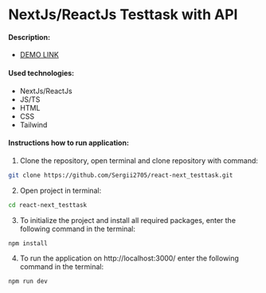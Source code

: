# NextJs/ReactJs Testtask with API

#### Description:

- [DEMO LINK]()

#### Used technologies:

- NextJs/ReactJs
- JS/TS
- HTML
- CSS
- Tailwind

#### Instructions how to run application:

1. Clone the repository, open terminal and clone repository with command:
```bash 
git clone https://github.com/Sergii2705/react-next_testtask.git
```
2. Open project in terminal:
```bash 
cd react-next_testtask
```
3. To initialize the project and install all required packages, enter the following command in the terminal:
```bash 
npm install
```
4. To run the application on http://localhost:3000/ enter the following command in the terminal:
```bash 
npm run dev
```

